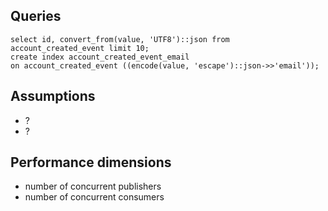 ## Queries
```
select id, convert_from(value, 'UTF8')::json from account_created_event limit 10;
create index account_created_event_email 
on account_created_event ((encode(value, 'escape')::json->>'email'));
```

## Assumptions
* ?
* ?

## Performance dimensions

* number of concurrent publishers
* number of concurrent consumers